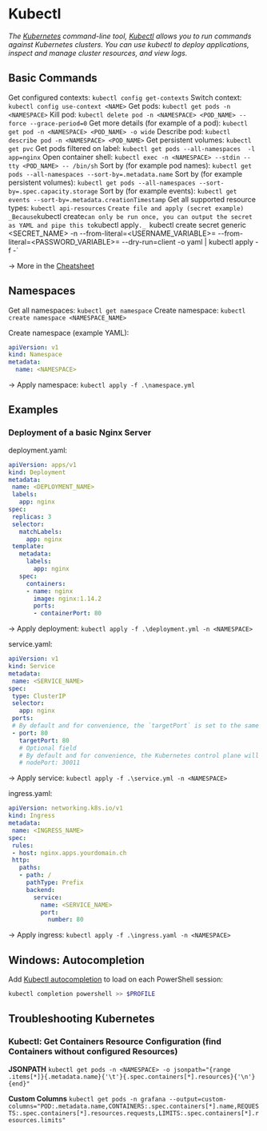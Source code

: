 # Kubectl
_The [Kubernetes](Kubernetes.md) command-line tool, [Kubectl](Kubectl.md) allows you to run commands against Kubernetes clusters. You can use kubectl to deploy applications, inspect and manage cluster resources, and view logs._

## Basic Commands
Get configured contexts: `kubectl config get-contexts`
Switch context: `kubectl config use-context <NAME>`
Get pods: `kubectl get pods -n <NAMESPACE>`
Kill pod: `kubectl delete pod -n <NAMESPACE> <POD_NAME> --force --grace-period=0`
Get more details (for example of a pod): `kubectl get pod -n <NAMESPACE> <POD_NAME> -o wide`
Describe pod: `kubectl describe pod -n <NAMESPACE> <POD_NAME>`
Get persistent volumes: `kubectl get pvc`
Get pods filtered on label: `kubectl get pods --all-namespaces  -l app=nginx`
Open container shell: `kubectl exec -n <NAMESPACE> --stdin --tty <POD_NAME> -- /bin/sh`
Sort by (for example pod names): `kubectl get pods --all-namespaces --sort-by=.metadata.name`
Sort by (for example persistent volumes): `kubectl get pods --all-namespaces --sort-by=.spec.capacity.storage`
Sort by (for example events): `kubectl get events --sort-by=.metadata.creationTimestamp`
Get all supported resource types: `kubectl api-resources`
`
Create file and apply (secret example)
_Because `kubectl create` can only be run once, you can output the secret as YAML and pipe this to `kubectl apply`._
`kubectl create secret generic <SECRET_NAME> -n <NAMESPACE> --from-literal=<USERNAME_VARIABLE>=<USERNAME> --from-literal=<PASSWORD_VARIABLE>=<PASSWORD> --dry-run=client -o yaml | kubectl apply -f -`

-> More in the [Cheatsheet](https://kubernetes.io/docs/reference/kubectl/cheatsheet/)


## Namespaces
Get all namespaces: `kubectl get namespace`
Create namespace: `kubectl create namespace <NAMESPACE_NAME>`

Create namespace (example YAML): 
```yaml
apiVersion: v1
kind: Namespace
metadata:
  name: <NAMESPACE>
```
-> Apply namespace: `kubectl apply -f .\namespace.yml`



## Examples
### Deployment of a basic Nginx Server
deployment.yaml:
```yaml
apiVersion: apps/v1
kind: Deployment
metadata:
 name: <DEPLOYMENT_NAME>
 labels:
   app: nginx
spec:
 replicas: 3
 selector:
   matchLabels:
     app: nginx
 template:
   metadata:
     labels:
       app: nginx
   spec:
     containers:
     - name: nginx
       image: nginx:1.14.2
       ports:
       - containerPort: 80
```
-> Apply deployment: `kubectl apply -f .\deployment.yml -n <NAMESPACE>`


service.yaml:
```yaml
apiVersion: v1
kind: Service
metadata:
 name: <SERVICE_NAME>
spec:
 type: ClusterIP
 selector:
   app: nginx
 ports:
 # By default and for convenience, the `targetPort` is set to the same value as the `port` field.
 - port: 80
   targetPort: 80
   # Optional field
   # By default and for convenience, the Kubernetes control plane will allocate a port from a range (default: 30000-32767)
   # nodePort: 30011
```
-> Apply service: `kubectl apply -f .\service.yml -n <NAMESPACE>`


ingress.yaml:
```yaml
apiVersion: networking.k8s.io/v1
kind: Ingress
metadata:
 name: <INGRESS_NAME>
spec:
 rules:
 - host: nginx.apps.yourdomain.ch
 http:
   paths:
   - path: /
     pathType: Prefix
     backend:
       service:
         name: <SERVICE_NAME>
         port:
           number: 80
```
-> Apply ingress: `kubectl apply -f .\ingress.yaml -n <NAMESPACE>`



## Windows: Autocompletion
Add [Kubectl autocompletion](https://kubernetes.io/docs/tasks/tools/install-kubectl-windows/#enable-shell-autocompletion) to load on each PowerShell session:
````powershell
kubectl completion powershell >> $PROFILE
````



## Troubleshooting Kubernetes
### Kubectl: Get Containers Resource Configuration (find Containers without configured Resources)
**JSONPATH**
`kubectl get pods -n <NAMESPACE> -o jsonpath="{range .items[*]}{.metadata.name}{'\t'}{.spec.containers[*].resources}{'\n'}{end}"`

**Custom Columns**
`kubectl get pods -n grafana --output=custom-columns="POD:.metadata.name,CONTAINERS:.spec.containers[*].name,REQUESTS:.spec.containers[*].resources.requests,LIMITS:.spec.containers[*].resources.limits"`
